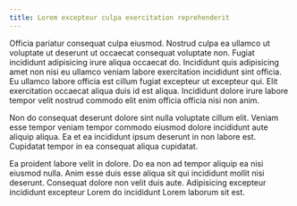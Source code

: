 ```yaml
---
title: Lorem excepteur culpa exercitation reprehenderit
---
```


Officia pariatur consequat culpa eiusmod. Nostrud culpa ea ullamco ut voluptate ut deserunt ut occaecat consequat voluptate non. Fugiat incididunt adipisicing irure aliqua occaecat do. Incididunt quis adipisicing amet non nisi eu ullamco veniam labore exercitation incididunt sint officia. Eu ullamco labore officia est cillum fugiat excepteur ut excepteur qui. Elit exercitation occaecat aliqua duis id est aliqua. Incididunt dolore irure labore tempor velit nostrud commodo elit enim officia officia nisi non anim.

Non do consequat deserunt dolore sint nulla voluptate cillum elit. Veniam esse tempor veniam tempor commodo eiusmod dolore incididunt aute aliquip aliqua. Ea et ea incididunt ipsum deserunt in non labore est. Cupidatat tempor in ea consequat aliqua cupidatat.

Ea proident labore velit in dolore. Do ea non ad tempor aliquip ea nisi eiusmod nulla. Anim esse duis esse aliqua sit qui incididunt mollit nisi deserunt. Consequat dolore non velit duis aute. Adipisicing excepteur incididunt excepteur Lorem do incididunt Lorem laborum sit est.